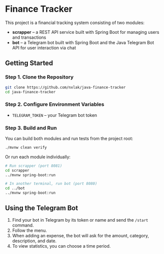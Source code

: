 # Finance Tracker

This project is a financial tracking system consisting of two modules:

* **scrapper** – a REST API service built with Spring Boot for managing users and transactions
* **bot** – a Telegram bot built with Spring Boot and the Java Telegram Bot API for user interaction via chat

## Getting Started

### Step 1. Clone the Repository

```bash
git clone https://github.com/nxlak/java-finance-tracker
cd java-finance-tracker
```

### Step 2. Configure Environment Variables

* `TELEGRAM_TOKEN` – your Telegram bot token

### Step 3. Build and Run

You can build both modules and run tests from the project root:

```bash
./mvnw clean verify
```

Or run each module individually:

```bash
# Run scrapper (port 8081)
cd scrapper
../mvnw spring-boot:run

# In another terminal, run bot (port 8080)
cd ../bot
../mvnw spring-boot:run
```

## Using the Telegram Bot

1. Find your bot in Telegram by its token or name and send the `/start` command.
2. Follow the menu.
3. When adding an expense, the bot will ask for the amount, category, description, and date.
4. To view statistics, you can choose a time period.
